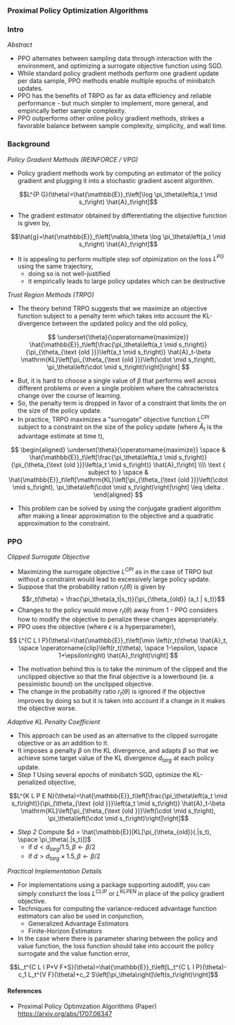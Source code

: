 ### Proximal Policy Optimization Algorithms


### Intro

*Abstract*
- PPO alternates between sampling data through interaction with the environment, and optimizing a surrogate objective function using SGD.
- While standard policy gradient methods perform one gradient update per data sample, PPO methods enable multiple epochs of minibatch updates.
- PPO has the benefits of TRPO as far as data efficiency and reliable performance - but much simpler to implement, more general, and empirically better sample complexity.
- PPO outperforms other online policy gradient methods, strikes a favorable balance between sample complexity, simplicity, and wall time.


### Background

*Policy Gradient Methods (REINFORCE / VPG)*
- Policy gradient methods work by computing an estimator of the policy gradient and plugging it into a stochastic gradient ascent algorithm.

$$L^{P G}(\theta)=\hat{\mathbb{E}}_t\left[\log \pi_\theta\left(a_t \mid s_t\right) \hat{A}_t\right]$$

- The gradient estimator obtained by differentiating the objective function is given by,

$$\hat{g}=\hat{\mathbb{E}}_t\left[\nabla_\theta \log \pi_\theta\left(a_t \mid s_t\right) \hat{A}_t\right]$$

- It is appealing to perform multiple step sof otpimization on the loss $L^{PG}$ using the same trajectory, 
	- doing so is not well-justified
	- it empirically leads to large policy updates which can be destructive


*Trust Region Methods (TRPO)*
- The theory behind TRPO suggests that we maximize an objective function subject to a penalty term which takes into account the KL-divergence between the updated policy and the old policy,

$$
\underset{\theta}{\operatorname{maximize}} \hat{\mathbb{E}}_t\left[\frac{\pi_\theta\left(a_t \mid s_t\right)}{\pi_{\theta_{\text {old }}}\left(a_t \mid s_t\right)} \hat{A}_t-\beta \mathrm{KL}\left[\pi_{\theta_{\text {old }}}\left(\cdot \mid s_t\right), \pi_\theta\left(\cdot \mid s_t\right)\right]\right]
$$

- But, it is hard to choose a single value of $\beta$ that performs well across different problems or even a single problem where the cahracteristcs change over the course of learning.
- So, the penalty term is dropped in favor of a constraint that limits the on the size of the policy update.
- In practice, TRPO maximizes a "surrogate" objective function $L^{CPI}$ subject to a constraint on the size of the policy update (where $\hat{A}_t$ is the advantage estimate at time t),

$$
\begin{aligned}
\underset{\theta}{\operatorname{maximize}} \space & \hat{\mathbb{E}}_t\left[\frac{\pi_\theta\left(a_t \mid s_t\right)}{\pi_{\theta_{\text {old }}}\left(a_t \mid s_t\right)} \hat{A}_t\right] \\\\
\text { subject to } \space & \hat{\mathbb{E}}_t\left[\mathrm{KL}\left[\pi_{\theta_{\text {old }}}\left(\cdot \mid s_t\right), \pi_\theta\left(\cdot \mid s_t\right)\right]\right] \leq \delta .
\end{aligned}
$$

- This problem can be solved by using the conjugate gradient algorithm after making a linear approximation to the objective and a quadratic approximation to the constraint.


### PPO

*Clipped Surrogate Objective*
- Maximizing the surrogate objective $L^{CPI}$ as in the case of TRPO but without a constraint would lead to excessively large policy update.
- Suppose that the probability ration $r_t(\theta)$ is given by
$$r_t(\theta) = \frac{\pi_\theta(a_t|s_t)}{\pi_{\theta_{old}} (a_t | s_t)}$$
- Changes to the policy would move $r_t(\theta)$ away from 1 - PPO considers how to modify the objective to penalize these changes appropriately.
- PPO uses the objective (where $\epsilon$ is a hyperparameter),

$$
L^{C L I P}(\theta)=\hat{\mathbb{E}}_t\left[\min \left(r_t(\theta) \hat{A}_t, \space \operatorname{clip}\left(r_t(\theta), \space 1-\epsilon, \space 1+\epsilon\right) \hat{A}_t\right)\right]
$$

- The motivation behind this is to take the minimum of the clipped and the unclipped objective so that the final objective is a lowerbound (ie. a pessimistic bound) on the unclipped objective.
- The change in the probabilty ratio $r_t(\theta)$ is ignored if the objective improves by doing so but it is taken into account if a change in it makes the objective worse.


*Adaptive KL Penalty Coefficient*
- This approach can be used as an alternative to the clipped surrogate objective or as an addition to it.
- It imposes a penalty $\beta$ on the KL divergence, and adapts $\beta$ so that we achieve some target value of the KL divergence $d_{targ}$ at each policy update.
- *Step 1* Using several epochs of minibatch SGD, optimize the KL-penalized objective,

$$L^{K L P E N}(\theta)=\hat{\mathbb{E}}_t\left[\frac{\pi_\theta\left(a_t \mid s_t\right)}{\pi_{\theta_{\text {old }}}\left(a_t \mid s_t\right)} \hat{A}_t-\beta \mathrm{KL}\left[\pi_{\theta_{\text {old }}}\left(\cdot \mid s_t\right), \pi_\theta\left(\cdot \mid s_t\right)\right]\right]$$
 
- *Step 2* Compute $d = \hat{\mathbb{E}}[KL[\pi_{\theta_{old}}(.|s_t), \space \pi_\theta(.|s_t)]]$
	- if $d < d_{targ} / 1.5, \beta \leftarrow \beta / 2$
	- if $d > d_{targ} \times 1.5, \beta \leftarrow \beta / 2$


*Practical Implementation Details*
- For implementations using a package supporting autodiff, you can simply consturct the loss $L^{CLIP}$ or $L^{KLPEN}$ in place of the policy gradient objective.
- Techniques for computing the variance-reduced advantage function estimators can also be used in conjunction,
	- Generalized Advantage Estimators
	- Finite-Horizon Estimators
- In the case where there is parameter sharing between the policy and value function, the loss function should take into account the policy surrogate and the value function error,

$$L_t^{C L I P+V F+S}(\theta)=\hat{\mathbb{E}}_t\left[L_t^{C L I P}(\theta)-c_1 L_t^{V F}(\theta)+c_2 S\left[\pi_\theta\right]\left(s_t\right)\right]$$


#### References
- Proximal Policy Optimization Algorithms (Paper) https://arxiv.org/abs/1707.06347
